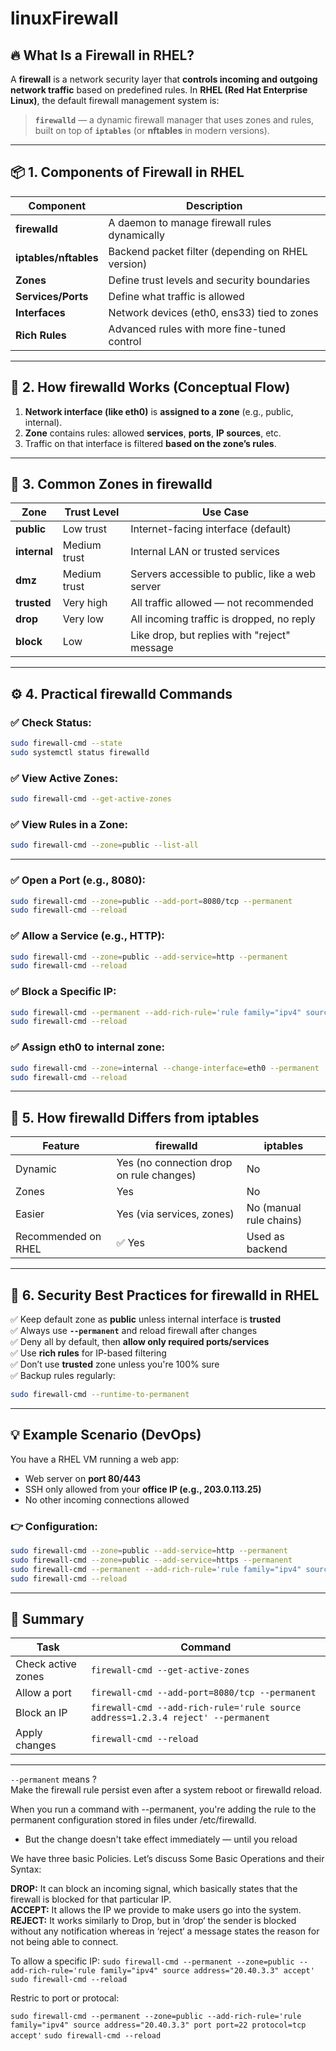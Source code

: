 # linuxFirewall

## 🔥 What Is a Firewall in RHEL?

A **firewall** is a network security layer that **controls incoming and outgoing network traffic** based on predefined rules. In **RHEL (Red Hat Enterprise Linux)**, the default firewall management system is:

> **`firewalld`** — a dynamic firewall manager that uses zones and rules, built on top of **`iptables`** (or **nftables** in modern versions).

---

## 📦 1. Components of Firewall in RHEL

| Component             | Description                                       |
| --------------------- | ------------------------------------------------- |
| **firewalld**         | A daemon to manage firewall rules dynamically     |
| **iptables/nftables** | Backend packet filter (depending on RHEL version) |
| **Zones**             | Define trust levels and security boundaries       |
| **Services/Ports**    | Define what traffic is allowed                    |
| **Interfaces**        | Network devices (eth0, ens33) tied to zones       |
| **Rich Rules**        | Advanced rules with more fine-tuned control       |

---

## 🧱 2. How firewalld Works (Conceptual Flow)

1. **Network interface (like eth0)** is **assigned to a zone** (e.g., public, internal).
2. **Zone** contains rules: allowed **services**, **ports**, **IP sources**, etc.
3. Traffic on that interface is filtered **based on the zone’s rules**.

---

## 🔐 3. Common Zones in firewalld

| Zone         | Trust Level  | Use Case                                        |
| ------------ | ------------ | ----------------------------------------------- |
| **public**   | Low trust    | Internet-facing interface (default)             |
| **internal** | Medium trust | Internal LAN or trusted services                |
| **dmz**      | Medium trust | Servers accessible to public, like a web server |
| **trusted**  | Very high    | All traffic allowed — not recommended           |
| **drop**     | Very low     | All incoming traffic is dropped, no reply       |
| **block**    | Low          | Like drop, but replies with "reject" message    |

---

## ⚙️ 4. Practical firewalld Commands

### ✅ Check Status:

```bash
sudo firewall-cmd --state
sudo systemctl status firewalld
```

### ✅ View Active Zones:

```bash
sudo firewall-cmd --get-active-zones
```

### ✅ View Rules in a Zone:

```bash
sudo firewall-cmd --zone=public --list-all
```

---

### ✅ Open a Port (e.g., 8080):

```bash
sudo firewall-cmd --zone=public --add-port=8080/tcp --permanent
sudo firewall-cmd --reload
```

### ✅ Allow a Service (e.g., HTTP):

```bash
sudo firewall-cmd --zone=public --add-service=http --permanent
sudo firewall-cmd --reload
```

### ✅ Block a Specific IP:

```bash
sudo firewall-cmd --permanent --add-rich-rule='rule family="ipv4" source address="192.168.1.100" reject'
sudo firewall-cmd --reload
```

### ✅ Assign eth0 to internal zone:

```bash
sudo firewall-cmd --zone=internal --change-interface=eth0 --permanent
sudo firewall-cmd --reload
```

---

## 🧠 5. How firewalld Differs from iptables

| Feature             | firewalld                                | iptables                |
| ------------------- | ---------------------------------------- | ----------------------- |
| Dynamic             | Yes (no connection drop on rule changes) | No                      |
| Zones               | Yes                                      | No                      |
| Easier              | Yes (via services, zones)                | No (manual rule chains) |
| Recommended on RHEL | ✅ Yes                                   | Used as backend         |

---

## 🔐 6. Security Best Practices for firewalld in RHEL

✅ Keep default zone as **public** unless internal interface is **trusted**  
✅ Always use **`--permanent`** and reload firewall after changes  
✅ Deny all by default, then **allow only required ports/services**  
✅ Use **rich rules** for IP-based filtering  
✅ Don’t use **trusted** zone unless you're 100% sure  
✅ Backup rules regularly:

```bash
sudo firewall-cmd --runtime-to-permanent
```

---

## 💡 Example Scenario (DevOps)

You have a RHEL VM running a web app:

- Web server on **port 80/443**
- SSH only allowed from your **office IP (e.g., 203.0.113.25)**
- No other incoming connections allowed

### 👉 Configuration:

```bash
sudo firewall-cmd --zone=public --add-service=http --permanent
sudo firewall-cmd --zone=public --add-service=https --permanent
sudo firewall-cmd --permanent --add-rich-rule='rule family="ipv4" source address="203.0.113.25" port port=22 protocol=tcp accept'
sudo firewall-cmd --reload
```

---

## 📌 Summary

| Task               | Command                                                                         |
| ------------------ | ------------------------------------------------------------------------------- |
| Check active zones | `firewall-cmd --get-active-zones`                                               |
| Allow a port       | `firewall-cmd --add-port=8080/tcp --permanent`                                  |
| Block an IP        | `firewall-cmd --add-rich-rule='rule source address=1.2.3.4 reject' --permanent` |
| Apply changes      | `firewall-cmd --reload`                                                         |

---

`--permanent` means ?<br>
Make the firewall rule persist even after a system reboot or firewalld reload.<br>

When you run a command with --permanent, you're adding the rule to the permanent configuration stored in files under /etc/firewalld.<br>

- But the change doesn't take effect immediately — until you reload<br>

We have three basic Policies. Let’s discuss Some Basic Operations and their Syntax:<br>

**DROP:** It can block an incoming signal, which basically states that the firewall is blocked for that particular IP.<br>
**ACCEPT:** It allows the IP we provide to make users go into the system.<br>
**REJECT:** It works similarly to Drop, but in ‘drop‘ the sender is blocked without any notification whereas in ‘reject‘ a message states the reason for not being able to connect.<br>

To allow a specific IP:
`sudo firewall-cmd --permanent --zone=public --add-rich-rule='rule family="ipv4" source address="20.40.3.3" accept'`
`sudo firewall-cmd --reload`

Restric to port or protocal:

`sudo firewall-cmd --permanent --zone=public --add-rich-rule='rule family="ipv4" source address="20.40.3.3" port port=22 protocol=tcp accept'`
`sudo firewall-cmd --reload`
